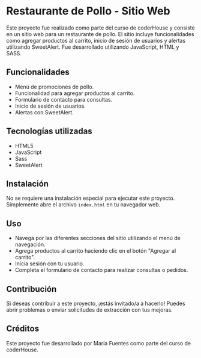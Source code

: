 # Restaurante de Pollo - Sitio Web

Este proyecto fue realizado como parte del curso de coderHouse y consiste en un sitio web para un restaurante de pollo. 
El sitio incluye funcionalidades como agregar productos al carrito, inicio de sesión de usuarios y alertas utilizando SweetAlert. 
Fue desarrollado utilizando JavaScript, HTML y SASS.

## Funcionalidades

- Menú de promociones de pollo.
- Funcionalidad para agregar productos al carrito.
- Formulario de contacto para consultas.
- Inicio de sesión de usuarios.
- Alertas con SweetAlert.

## Tecnologías utilizadas

- HTML5
- JavaScript
- Sass
- SweetAlert

## Instalación

No se requiere una instalación especial para ejecutar este proyecto. Simplemente abre el archivo `index.html` en tu navegador web.

## Uso

- Navega por las diferentes secciones del sitio utilizando el menú de navegación.
- Agrega productos al carrito haciendo clic en el botón "Agregar al carrito".
- Inicia sesión con tu usuario.
- Completa el formulario de contacto para realizar consultas o pedidos.

## Contribución

Si deseas contribuir a este proyecto, ¡estás invitado/a a hacerlo! Puedes abrir problemas o enviar solicitudes de extracción con tus mejoras.

## Créditos

Este proyecto fue desarrollado por Maria Fuentes como parte del curso de coderHouse.

